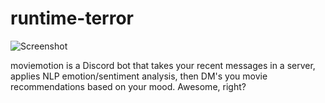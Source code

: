 # runtime-terror
![Screenshot](moviemotion\images\movieMotion0.jpg)

moviemotion is a Discord bot that takes your recent messages in a server, applies NLP emotion/sentiment analysis, then DM's you movie recommendations based on your mood. 
Awesome, right? 


